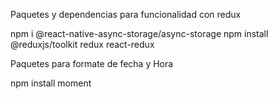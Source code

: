 Paquetes y dependencias para funcionalidad con redux

npm i @react-native-async-storage/async-storage
npm install @reduxjs/toolkit redux react-redux

Paquetes para formate de fecha y Hora

npm install moment